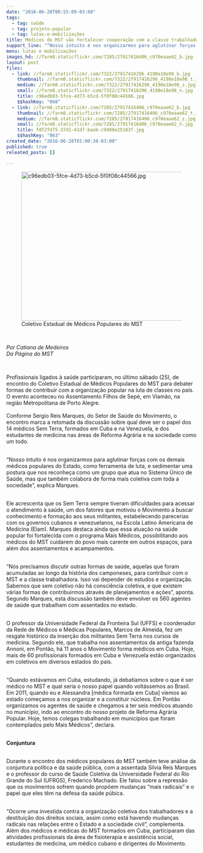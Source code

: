 ```yaml
---
date: "2016-06-28T00:55:09-03:00"
tags:
  - tag: saúde
  - tag: projeto-popular
  - tag: lutas-e-mobilizações
title: Médicos do MST vão fortalecer cooperação com a classe trabalhadora do Rio Grande do Sul
support_line: "“Nosso intuito é nos organizarmos para aglutinar forças com os demais médicos populares do Estado, como ferramenta de luta\"."
menu: lutas e mobilizações
images_hd: //farm8.staticflickr.com/7285/27917416406_c970eaae62_b.jpg
layout: post
files:
  - link: //farm8.staticflickr.com/7322/27917416296_4198e18e98_b.jpg
    thumbnail: //farm8.staticflickr.com/7322/27917416296_4198e18e98_t.jpg
    medium: //farm8.staticflickr.com/7322/27917416296_4198e18e98_z.jpg
    small: //farm8.staticflickr.com/7322/27917416296_4198e18e98_n.jpg
    title: c96edb03-5fce-4d73-b5cd-5f0f08c44566.jpg
    $$hashKey: "060"
  - link: //farm8.staticflickr.com/7285/27917416406_c970eaae62_b.jpg
    thumbnail: //farm8.staticflickr.com/7285/27917416406_c970eaae62_t.jpg
    medium: //farm8.staticflickr.com/7285/27917416406_c970eaae62_z.jpg
    small: //farm8.staticflickr.com/7285/27917416406_c970eaae62_n.jpg
    title: fdf2fd75-37d1-41d7-baab-c9400e25103f.jpg
    $$hashKey: "063"
created_date: "2016-06-28T01:00:38-03:00"
published: true
releated_posts: []

---
```

<figure class="image"><img alt="c96edb03-5fce-4d73-b5cd-5f0f08c44566.jpg" height="394" src="//farm8.staticflickr.com/7322/27917416296_4198e18e98_b.jpg" width="700" />
<figcaption>Coletivo Estadual de M&eacute;dicos Populares do MST</figcaption>
</figure>

<p>&nbsp;</p>

<p><em>Por Catiana de Medeiros<br />
Da P&aacute;gina do MST</em></p>

<p>&nbsp;</p>

<p>Profissionais ligados &agrave; sa&uacute;de participaram, no &uacute;ltimo s&aacute;bado (25), de encontro do Coletivo Estadual de M&eacute;dicos Populares do MST para debater formas de contribuir com a organiza&ccedil;&atilde;o popular na luta de classes no pa&iacute;s. O evento aconteceu no Assentamento Filhos de Sep&eacute;, em Viam&atilde;o, na regi&atilde;o Metropolitana de Porto Alegre.<br />
<br />
Conforme Sergio Reis Marques, do Setor de Sa&uacute;de do Movimento, o encontro marca a retomada da discuss&atilde;o sobre qual deve ser o papel dos 14 m&eacute;dicos Sem Terra, formados em Cuba e na Venezuela, e dos estudantes de medicina nas &aacute;reas de Reforma Agr&aacute;ria e na sociedade como um todo.</p>

<p><br />
&ldquo;Nosso intuito &eacute; nos organizarmos para aglutinar for&ccedil;as com os demais m&eacute;dicos populares do Estado, como ferramenta de luta, e sedimentar uma postura que nos reconhe&ccedil;a como um grupo que atua no Sistema &Uacute;nico de Sa&uacute;de, mas que tamb&eacute;m colabora de forma mais coletiva com toda a sociedade&rdquo;, explica Marques.</p>

<p><br />
Ele acrescenta que os Sem Terra sempre tiveram dificuldades para acessar o atendimento &agrave; sa&uacute;de, um dos fatores que motivou o Movimento a buscar conhecimento e forma&ccedil;&atilde;o aos seus militantes, estabelecendo parecerias com os governos cubanos e venezuelanos, na Escola Latino Americana de Medicina (Elam). Marques destaca ainda que essa atua&ccedil;&atilde;o na sa&uacute;de popular foi fortalecida com o programa Mais M&eacute;dicos, possibilitando aos m&eacute;dicos do MST cuidarem do povo mais carente em outros espa&ccedil;os, para al&eacute;m dos assentamentos e acampamentos.</p>

<p><br />
&ldquo;N&oacute;s precisamos discutir outras formas de sa&uacute;de, aquelas que foram acumuladas ao longo da hist&oacute;ria dos camponeses, para contribuir com o MST e a classe trabalhadora. Isso vai depender de estudos e organiza&ccedil;&atilde;o. Sabemos que sem coletivo n&atilde;o h&aacute; consci&ecirc;ncia coletiva, e que existem v&aacute;rias formas de contribuirmos atrav&eacute;s de planejamentos e a&ccedil;&otilde;es&rdquo;, aponta. Segundo Marques, esta discuss&atilde;o tamb&eacute;m deve envolver os 560 agentes de sa&uacute;de que trabalham com assentados no estado.</p>

<p><br />
O professor da Universidade Federal da Fronteira Sul (UFFS) e coordenador da Rede de M&eacute;dicos e M&eacute;dicas Populares, Marcos de Almeida, fez um resgate hist&oacute;rico da inser&ccedil;&atilde;o dos militantes Sem Terra nos cursos de medicina. Segundo ele, que trabalha nos assentamentos da antiga fazenda Annoni, em Pont&atilde;o, h&aacute; 11 anos o Movimento forma m&eacute;dicos em Cuba. Hoje, mais de 60 profissionais formados em Cuba e Venezuela est&atilde;o organizados em coletivos em diversos estados do pa&iacute;s.</p>

<p><br />
&ldquo;Quando est&aacute;vamos em Cuba, estudando, j&aacute; debat&iacute;amos sobre o que &eacute; ser m&eacute;dico no MST e qual seria o nosso papel quando volt&aacute;ssemos ao Brasil. Em 2011, quando eu e Alessandra [m&eacute;dica formada em Cuba] viemos ao estado come&ccedil;amos a nos organizar e a constituir n&uacute;cleos. Em Pont&atilde;o organizamos os agentes de sa&uacute;de e chegamos a ter seis m&eacute;dicos atuando no munic&iacute;pio, indo ao encontro do nosso projeto de Reforma Agr&aacute;ria Popular. Hoje, temos colegas trabalhando em munic&iacute;pios que foram contemplados pelo Mais M&eacute;dicos&rdquo;, declara.</p>

<p><br />
<strong>Conjuntura</strong></p>

<p><br />
Durante o encontro dos m&eacute;dicos populares do MST tamb&eacute;m teve an&aacute;lise da conjuntura pol&iacute;tica e da sa&uacute;de p&uacute;blica, com a assentada S&iacute;lvia Reis Marques e o professor do curso de Sa&uacute;de Coletiva da Universidade Federal do Rio Grande do Sul (UFRGS), Frederico Machado. Ele falou sobre a repress&atilde;o que os movimentos sofrem quando prop&otilde;em mudan&ccedil;as &ldquo;mais radicais&rdquo; e o papel que eles t&ecirc;m na defesa da sa&uacute;de p&uacute;bica.</p>

<p><br />
&ldquo;Ocorre uma investida contra a organiza&ccedil;&atilde;o coletiva dos trabalhadores e a destitui&ccedil;&atilde;o dos direitos sociais, assim como est&aacute; havendo mudan&ccedil;as radicais nas rela&ccedil;&otilde;es entre o Estado e a sociedade civil&rdquo;, complementa.<br />
Al&eacute;m dos m&eacute;dicos e m&eacute;dicas do MST formados em Cuba, participaram das atividades profissionais da &aacute;rea de fisioterapia e assist&ecirc;ncia social, estudantes de medicina, um m&eacute;dico cubano e dirigentes do Movimento.</p>
